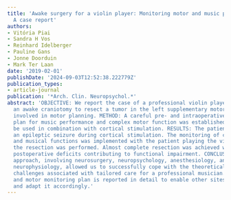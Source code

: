 ```yaml
---
title: 'Awake surgery for a violin player: Monitoring motor and music performance,
  A case report'
authors:
- Vitória Piai
- Sandra H Vos
- Reinhard Idelberger
- Pauline Gans
- Jonne Doorduin
- Mark Ter Laan
date: '2019-02-01'
publishDate: '2024-09-03T12:52:38.222779Z'
publication_types:
- article-journal
publication: '*Arch. Clin. Neuropsychol.*'
abstract: 'OBJECTIVE: We report the case of a professional violin player who underwent
  an awake craniotomy to resect a tumor in the left supplementary motor area, an area
  involved in motor planning. METHOD: A careful pre- and intraoperative monitoring
  plan for music performance and complex motor function was established that could
  be used in combination with cortical stimulation. RESULTS: The patient suffered
  an epileptic seizure during cortical stimulation. The monitoring of complex motor
  and musical functions was implemented with the patient playing the violin while
  the resection was performed. Almost complete resection was achieved with no notable
  postoperative deficits contributing to functional impairment. CONCLUSIONS: The multidisciplinary
  approach, involving neurosurgery, neuropsychology, anesthesiology, and clinical
  neurophysiology, allowed us to successfully cope with the theoretical and practical
  challenges associated with tailored care for a professional musician. The music
  and motor monitoring plan is reported in detail to enable other sites to reproduce
  and adapt it accordingly.'
---
```

